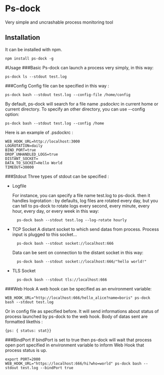 Ps-dock
=======

Very simple and uncrashable process monitoring tool

Installation
------------
It can be installed with npm.

    npm install ps-dock -g
  
#Usage
###Basic
Ps-dock can launch a process very simply, in this way:

    ps-dock ls --stdout test.log
###Config
Config file can be specified in this way :

    ps-dock bash --stdout test.log --config-file /home/config
By default, ps-dock will search for a file name .psdockrc in current home or current directory. To specify an other directory, you can use --config option:

    ps-dock bash --stdout test.log --config /home
Here is an example of .psdockrc :

    WEB_HOOK_URL=http://localhost:3000
    LOGROTATION=daily
    BIND_PORT=true
    DROP_UNHANDLED_LOGS=true
    DISTANT_SOCKET= 
    DATA_TO_SOCKET=Hello World
    TIMEOUT=30000
###Stdout
Three types of stdout can be specified :

* Logfile

    For instance, you can specify a file name test.log to ps-dock. then it handles logrotation : by defaults, log files are rotated every day, but you can tell to ps-dock to rotate logs every second, every minute, every hour, every day, or every week in this way:
    
        ps-dock bash --stdout test.log --log-rotate hourly

* TCP Socket
    A distant socket to which send datas from process. Process input is plugged to this socket...

        ps-dock bash --stdout socket://localhost:666
    Data can be sent on connection to the distant socket in this way:

        ps-dock bash --stdout socket://localhost:666/"hello world!"
* TLS Socket

        ps-dock bash --stdout tls://localhost:666
        
###Web Hook
A web hook can be specified as an environment variable:

    WEB_HOOK_URL="http://localhost:666/hello_alice?name=boris" ps-dock bash --stdout test.log
Or in config file as specified before.
It will send informations about status of process launched by ps-dock to the web hook. Body of datas sent are formatted likethis :

    {ps: { status: stat}}
###BindPort
If bindPort is set to true then ps-dock will wait that process open port specified in environment variable to inform Web Hook that process status is up.

    export PORT=2000
    WEB_HOOK_URL="https://localhost:666/hi?who=world" ps-dock bash --stdout test.log --bindPort true